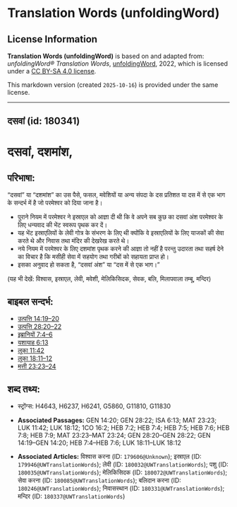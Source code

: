 # Translation Words (unfoldingWord)

## License Information

**Translation Words (unfoldingWord)** is based on and adapted from: _unfoldingWord® Translation Words_, [unfoldingWord](https://unfoldingword.org/utw), 2022, which is licensed under a [CC BY-SA 4.0 license](https://creativecommons.org/licenses/by-sa/4.0/legalcode.en).

This markdown version (created `2025-10-16`) is provided under the same license.



--------------------------------

## दसवां (id: 180341)

दसवां, दशमांश,
==============

परिभाषा:
--------

“दसवां” या “दशमांश” का उस पैसे, फसल, मवेशियों या अन्य संपदा के दस प्रतिशत या दस में से एक भाग के सन्दर्भ में है जो परमेश्वर को दिया जाना है।

* पुराने नियम में परमेश्वर ने इस्राएल को आज्ञा दी थी कि वे अपने सब कुछ का दसवां अंश परमेश्वर के लिए धन्यवाद की भेंट स्वरूप पृथक कर दें।
* यह भेंट इस्राएलियों के लेवी गोत्र के संभरण के लिए थी क्योंकि वे इस्राएलियों के लिए याजकों की सेवा करते थे और निवास तथा मंदिर की देखरेख करते थे।
* नये नियम में परमेश्वर के लिए दशमांश पृथक करने की आज्ञा तो नहीं है परन्तु उदारता तथा सहर्ष देने का विचार है कि मसीही सेवा में सहयोग तथा गरीबों को सहायता प्राप्त हो।
* इसका अनुवाद हो सकता है, “दसवां अंश” या “दस में से एक भाग।”

(यह भी देखें: विश्वास, इस्राएल, लेवी, मवेशी, मेलिकिसिदक, सेवक, बलि, मिलापवाला तम्बू, मन्दिर)

बाइबल सन्दर्भ:
--------------

* [उत्पत्ति 14:19–20](https://ref.ly/Gen14:19-Gen14:20)
* [उत्पत्ति 28:20–22](https://ref.ly/Gen28:20-Gen28:22)
* [इब्रानियों 7:4–6](https://ref.ly/Heb7:4-Heb7:6)
* [यशायाह 6:13](https://ref.ly/Isa6:13)
* [लूका 11:42](https://ref.ly/Luke11:42)
* [लूका 18:11–12](https://ref.ly/Luke18:11-Luke18:12)
* [मत्ती 23:23–24](https://ref.ly/Matt23:23-Matt23:24)

शब्द तथ्य:
----------

* स्ट्रोंग्स: H4643, H6237, H6241, G5860, G11810, G11830

* **Associated Passages:** GEN 14:20; GEN 28:22; ISA 6:13; MAT 23:23; LUK 11:42; LUK 18:12; 1CO 16:2; HEB 7:2; HEB 7:4; HEB 7:5; HEB 7:6; HEB 7:8; HEB 7:9; MAT 23:23–MAT 23:24; GEN 28:20–GEN 28:22; GEN 14:19–GEN 14:20; HEB 7:4–HEB 7:6; LUK 18:11–LUK 18:12
* **Associated Articles:** विश्वास करना (ID: `179606@Unknown`); इस्राएल (ID: `179946@UWTranslationWords`); लेवी (ID: `180032@UWTranslationWords`); पशु (ID: `180035@UWTranslationWords`); मेलिकिसिदक (ID: `180072@UWTranslationWords`); सेवा करना (ID: `180085@UWTranslationWords`); बलिदान करना (ID: `180246@UWTranslationWords`); निवासस्थान (ID: `180331@UWTranslationWords`); मन्दिर (ID: `180337@UWTranslationWords`)

